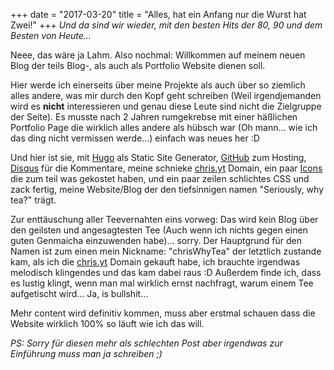 +++
date = "2017-03-20"
title = "Alles, hat ein Anfang nur die Wurst hat Zwei!"
+++
*Und da sind wir wieder, mit den besten Hits der 80, 90 und dem Besten von Heute...*

Neee, das wäre ja Lahm. Also nochmal: Willkommen auf meinem neuen Blog der teils Blog-, als auch als Portfolio Website dienen soll.

Hier werde ich einerseits über meine Projekte als auch über so ziemlich alles andere, was mir durch den Kopf geht schreiben (Weil irgendjemanden wird es **nicht** interessieren und genau diese Leute sind nicht die Zielgruppe der Seite). Es musste nach 2 Jahren rumgekrebse mit einer häßlichen Portfolio Page die wirklich alles andere als hübsch war (Oh mann... wie ich das ding nicht vermissen werde...) einfach was neues her :D

Und hier ist sie, mit [Hugo](http://gohugo.io) als Static Site Generator, [GitHub](https://github.com/) zum Hosting, [Disqus](https://disqus.com/) für die Kommentare, meine schnieke [chris.yt](chris.yt) Domain, ein paar [Icons](https://www.iconfinder.com/webalys) die zum teil was gekostet haben, und ein paar zeilen schlichtes CSS und zack fertig, meine Website/Blog der den tiefsinnigen namen "Seriously, why tea?" trägt.

Zur enttäuschung aller Teevernahten eins vorweg: Das wird kein Blog über den geilsten und angesagtesten Tee (Auch wenn ich nichts gegen einen guten Genmaicha einzuwenden habe)... sorry.
Der Hauptgrund für den Namen ist zum einen mein Nickname: "chrisWhyTea" der letztlich zustande kam, als ich die [chris.yt](chris.yt) Domain gekauft habe, ich brauchte irgendwas melodisch klingendes und das kam dabei raus :D Außerdem finde ich, dass es lustig klingt, wenn man mal wirklich ernst nachfragt, warum einem Tee aufgetischt wird... Ja, is bullshit...

Mehr content wird definitiv kommen, muss aber erstmal schauen dass die Website wirklich 100% so läuft wie ich das will.

*PS: Sorry für diesen mehr als schlechten Post aber irgendwas zur Einführung muss man ja schreiben ;)*

